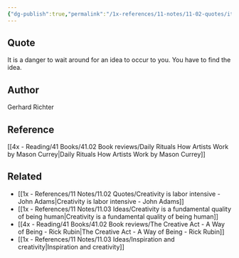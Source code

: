 ```yaml
---
{"dg-publish":true,"permalink":"/1x-references/11-notes/11-02-quotes/it-is-a-danger-to-wait-around-for-an-idea-gerhard-richter/","title":"It is a danger to wait around for an idea - Gerhard Richter","created":"2024-02-14T20:18:41.722+03:00","updated":"2024-02-14T20:18:41.722+03:00"}
---
```



## Quote
It is a danger to wait around for an idea to occur to you. You have to find the idea.

## Author
Gerhard Richter

## Reference
[[4x - Reading/41 Books/41.02 Book reviews/Daily Rituals How Artists Work by Mason Currey\|Daily Rituals How Artists Work by Mason Currey]]

## Related
- [[1x - References/11 Notes/11.02 Quotes/Creativity is labor intensive - John Adams\|Creativity is labor intensive - John Adams]]
- [[1x - References/11 Notes/11.03 Ideas/Creativity is a fundamental quality of being human\|Creativity is a fundamental quality of being human]]
- [[4x - Reading/41 Books/41.02 Book reviews/The Creative Act - A Way of Being - Rick Rubin\|The Creative Act - A Way of Being - Rick Rubin]]
- [[1x - References/11 Notes/11.03 Ideas/Inspiration and creativity\|Inspiration and creativity]]